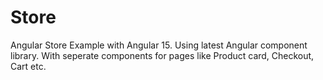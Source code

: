 # Store

Angular Store Example with Angular 15.
Using latest Angular component library.
With seperate components for pages like Product card, Checkout, Cart etc. 
